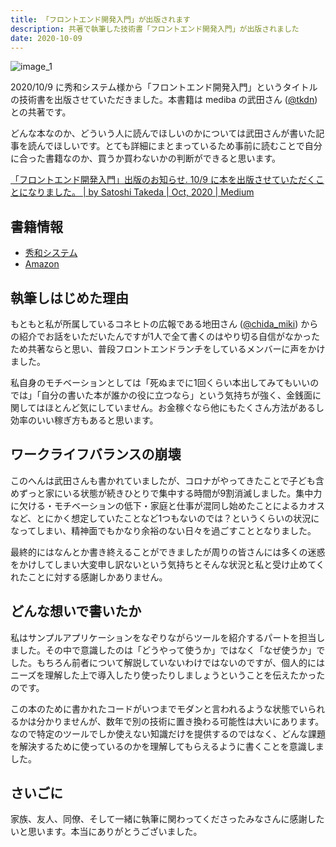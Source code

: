 ```yaml
---
title: 「フロントエンド開発入門」が出版されます
description: 共著で執筆した技術書「フロントエンド開発入門」が出版されました
date: 2020-10-09
---
```


![image_1](https://s3-ap-northeast-1.amazonaws.com/dachi023.github.io/images/posts/2020-10-09_01.jpg)

2020/10/9 に秀和システム様から「フロントエンド開発入門」というタイトルの技術書を出版させていただきました。本書籍は mediba の武田さん ([@tkdn](https://twitter.com/tkdn)) との共著です。

どんな本なのか、どういう人に読んでほしいのかについては武田さんが書いた記事を読んでほしいです。とても詳細にまとまっているため事前に読むことで自分に合った書籍なのか、買うか買わないかの判断ができると思います。

[「フロントエンド開発入門」出版のお知らせ\. 10/9 に本を出版させていただくことになりました。 \| by Satoshi Takeda \| Oct, 2020 \| Medium](https://medium.com/@tkdn/2642cb34d0e3)

## 書籍情報

- [秀和システム](https://www.shuwasystem.co.jp/book/9784798061771.html)
- [Amazon](https://www.amazon.co.jp/dp/4798061778/)

## 執筆しはじめた理由

もともと私が所属しているコネヒトの広報である地田さん ([@chida_miki](https://twitter.com/chida_miki)) からの紹介でお話をいただいたんですが1人で全て書くのはやり切る自信がなかったため共著ならと思い、普段フロントエンドランチをしているメンバーに声をかけました。

私自身のモチベーションとしては「死ぬまでに1回くらい本出してみてもいいのでは」「自分の書いた本が誰かの役に立つなら」という気持ちが強く、金銭面に関してはほとんど気にしていません。お金稼ぐなら他にもたくさん方法があるし効率のいい稼ぎ方もあると思います。

## ワークライフバランスの崩壊

このへんは武田さんも書かれていましたが、コロナがやってきたことで子ども含めずっと家にいる状態が続きひとりで集中する時間が9割消滅しました。集中力に欠ける・モチベーションの低下・家庭と仕事が混同し始めたことによるカオスなど、とにかく想定していたことなど1つもないのでは？というくらいの状況になってしまい、精神面でもかなり余裕のない日々を過ごすこととなりました。

最終的にはなんとか書き終えることができましたが周りの皆さんには多くの迷惑をかけしてしまい大変申し訳ないという気持ちとそんな状況と私と受け止めてくれたことに対する感謝しかありません。

## どんな想いで書いたか

私はサンプルアプリケーションをなぞりながらツールを紹介するパートを担当しました。その中で意識したのは「どうやって使うか」ではなく「なぜ使うか」でした。もちろん前者について解説していないわけではないのですが、個人的にはニーズを理解した上で導入したり使ったりしましょうということを伝えたかったのです。

この本のために書かれたコードがいつまでモダンと言われるような状態でいられるかは分かりませんが、数年で別の技術に置き換わる可能性は大いにあります。なので特定のツールでしか使えない知識だけを提供するのではなく、どんな課題を解決するために使っているのかを理解してもらえるように書くことを意識しました。

## さいごに

家族、友人、同僚、そして一緒に執筆に関わってくださったみなさんに感謝したいと思います。本当にありがとうございました。
